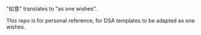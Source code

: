"如意" translates to "as one wishes".

This repo is for personal reference, for DSA templates to be adapted as one wishes.
